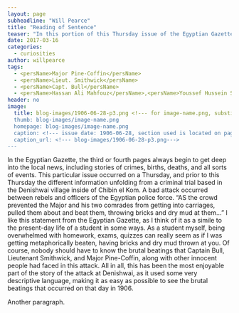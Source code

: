 ```yaml
---
layout: page
subheadline: "Will Pearce"
title: "Reading of Sentence"
teaser: "In this portion of this Thursday issue of the Egyptian Gazette,"
date: 2017-03-16
categories:
  - curiosities
author: willpearce
tags:
  - <persName>Major Pine-Coffin</persName>
  - <persName>Lieut. Smithwick</persName>
  - <persName>Capt. Bull</persName>
  - <persName>Hassan Ali Mahfouz</persName>,<persName>Youssef Hussein Salem</persName>,<persName> Said Issa Salim</persName>, <persName>Mohamed Darweesh Zohran</persName> , <persName> Mohamed Abdel Nebi Moazzin</persName>, <persName> Ahmed Abdel Aal Mahfouz</persName> ,<persName> Ahmed Mohamed Assissi</persName> ,<persName> Mohamed Ah Abou Sannak</persName> ,<persName> Abdul el Bakli</persName>, <persName> Ali Ali Shaalan</persName>, <persName> Mohamed Mustafa Mahfouz</persName>, <persName> Raslan Said Salem</persName>, <persName> Assawid Hamid Mahfouz</persName> ,<persName> Hassan Ismail Assissi</persName>, <persName> Mohamed el Ghurbasi Said Ali</persName>, <persName> Said el Orfi</persName>, <persName> Azab Omar Mahfouz</persName>, <persName> Said Suleiman Kheirulla</persName>, <persName> Abdel Ali Hassan Shahin</persName>, and<persName> Mohahmed Ahmed Assissi</persName>
header: no
image:
  title: blog-images/1906-06-28-p3.png <!--- for image-name.png, substitute name you've given your image file --->
  thumb: blog-images/image-name.png
  homepage: blog-images/image-name.png
  caption: <!--- issue date: 1906-06-28, section used is located on page 3 --->
  caption_url: <!--- blog-images/1906-06-28-p3.png--->
---
```

In the Egyptian Gazette, the third or fourth pages always begin to get deep into the local news, including stories of crimes, births, deaths, and all sorts of events. This particular issue occurred on a Thursday, and prior to this Thursday the different information unfolding from a criminal trial based in the Denishwai village inside of Chibin el Kom. A bad attack occurred between rebels and officers of the Egyptian police force.  “AS the crowd prevented the Major and his two comrades from getting into carriages, pulled them about and beat them, throwing bricks and dry mud at them...” I like this statement from the Egyptian Gazette, as I think of it as a simile to the present-day life of a student in some ways. As a student myself, being overwhelmed with homework, exams, quizzes can really seem as if I was getting metaphorically beaten, having bricks and dry mud thrown at you. Of course, nobody should have to know the brutal beatings that Captain Bull, Lieutenant Smithwick, and Major Pine-Coffin, along with other innocent people had faced in this attack. All in all, this has been the most enjoyable part of the story of the attack at Denishwai, as it used some very descriptive language, making it as easy as possible to see the brutal beatings that occurred on that day in 1906.


Another paragraph.

